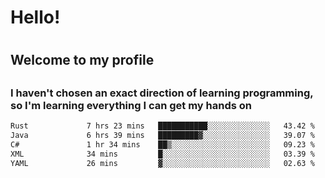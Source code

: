 
<h1>Hello!<h1>
<h2>Welcome to my profile<h2>
<h3>I haven't chosen an exact direction of learning programming, so I'm learning everything I can get my hands on</h3>

<!--START_SECTION:waka-->

```txt
Rust             7 hrs 23 mins   ███████████░░░░░░░░░░░░░░   43.42 %
Java             6 hrs 39 mins   █████████▓░░░░░░░░░░░░░░░   39.07 %
C#               1 hr 34 mins    ██▒░░░░░░░░░░░░░░░░░░░░░░   09.23 %
XML              34 mins         █░░░░░░░░░░░░░░░░░░░░░░░░   03.39 %
YAML             26 mins         ▓░░░░░░░░░░░░░░░░░░░░░░░░   02.63 %
```

<!--END_SECTION:waka-->
